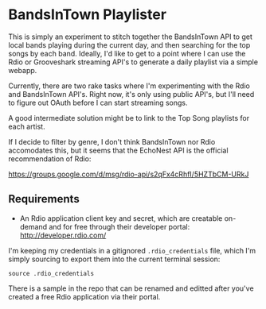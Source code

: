 BandsInTown Playlister
======================

This is simply an experiment to stitch together the BandsInTown API to
get local bands playing during the current day, and then searching for
the top songs by each band. Ideally, I'd like to get to a point where I
can use the Rdio or Grooveshark streaming API's to generate a daily
playlist via a simple webapp.

Currently, there are two rake tasks where I'm experimenting with the
Rdio and BandsInTown API's. Right now, it's only using public API's, but
I'll need to figure out OAuth before I can start streaming songs.

A good intermediate solution might be to link to the Top Song playlists
for each artist.

If I decide to filter by genre, I don't think BandsInTown nor Rdio
accomodates this, but it seems that the EchoNest API is the official
recommendation of Rdio:

https://groups.google.com/d/msg/rdio-api/s2qFx4cRhfI/5HZTbCM-URkJ

Requirements
------------

- An Rdio application client key and secret, which are creatable on-demand and for
free through their developer portal: http://developer.rdio.com/

I'm keeping my credentials in a gitignored `.rdio_credentials` file,
which I'm simply sourcing to export them into the current terminal
session:

    source .rdio_credentials

There is a sample in the repo that can be renamed and editted after
you've created a free Rdio application via their portal.
